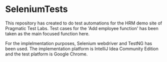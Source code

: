 # SeleniumTests

This repository has created to do test automations for the HRM demo site of Pragmatic Test Labs. Test cases for the 'Add employee function' has been taken 
as the main focused function here. 

For the implelmentation purposes, Selenium webdriver and TestNG has been used. The implementation platform is IntelliJ Idea Community Edition and the test platform is Google Chrome.
